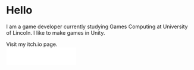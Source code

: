 # Hello

I am a game developer currently studying Games Computing at University of Lincoln. I like to make games in Unity.

Visit my itch.io page.  
[![Find me on itch.io](itch.png)](https://namesnotsteve.itch.io)
